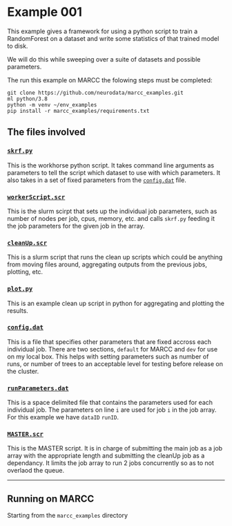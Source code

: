 # Example 001

This example gives a framework for using a python script to train a
RandomForest on a dataset and write some statistics of that trained
model to disk.

We will do this while sweeping over a suite of datasets and possible
parameters.


The run this example on MARCC the folowing steps must be completed:

```
git clone https://github.com/neurodata/marcc_examples.git
ml python/3.8
python -m venv ~/env_examples
pip install -r marcc_examples/requirements.txt
```


## The files involved

### [`skrf.py`](./skrf.py)

This is the workhorse python script.  It takes command line arguments as
parameters to tell the script which dataset to use with which
parameters.  It also takes in a set of fixed parameters from the
[`config.dat`](./config.dat) file.


### [`workerScript.scr`](./workerScript.scr)

This is the slurm scirpt that sets up the individual job parameters,
such as number of nodes per job, cpus, memory, etc. and calls `skrf.py`
feeding it the job parameters for the given job in the array.


### [`cleanUp.scr`](./cleanUp.scr)

This is a slurm script that runs the clean up scripts which could be
anything from moving files around, aggregating outputs from the previous
jobs, plotting, etc.


### [`plot.py`](./plot.py)

This is an example clean up script in python for aggregating and
plotting the results.


### [`config.dat`](./config.dat)

This is a file that specifies other parameters that are fixed accross
each individual job.  There are two sections, `default` for MARCC and
`dev` for use on my local box.  This helps with setting parameters such
as number of runs, or number of trees to an acceptable level for
testing before release on the cluster.


### [`runParameters.dat`](./runParameters.dat)

This is a space delimited file that contains the parameters used for
each individual job.  The parameters on line `i` are used for job `i` in
the job array. For this example we have `dataID` `runID`.


### [`MASTER.scr`](./MASTER.scr)

This is the MASTER script.  It is in charge of submitting the main job
as a job array with the appropriate length and submitting the cleanUp
job as a dependancy. It limits the job array to run 2 jobs concurrently so
as to not overlaod the queue.


---


## Running on MARCC

Starting from the `marcc_examples` directory

